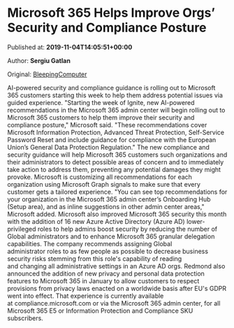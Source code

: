 
# Microsoft 365 Helps Improve Orgs’ Security and Compliance Posture

Published at: **2019-11-04T14:05:51+00:00**

Author: **Sergiu Gatlan**

Original: [BleepingComputer](https://www.bleepingcomputer.com/news/microsoft/microsoft-365-helps-improve-orgs-security-and-compliance-posture/)

AI-powered security and compliance guidance is rolling out to Microsoft 365 customers starting this week to help them address potential issues via guided experience.
"Starting the week of Ignite, new AI-powered recommendations in the Microsoft 365 admin center will begin rolling out to Microsoft 365 customers to help them improve their security and compliance posture," Microsoft said.
"These recommendations cover Microsoft Information Protection, Advanced Threat Protection, Self-Service Password Reset and include guidance for compliance with the European Union’s General Data Protection Regulation."
The new compliance and security guidance will help Microsoft 365 customers such organizations and their administrators to detect possible areas of concern and to immediately take action to address them, preventing any potential damages they might provoke.
Microsoft is customizing all recommendations for each organization using Microsoft Graph signals to make sure that every customer gets a tailored experience.
"You can see top recommendations for your organization in the Microsoft 365 admin center’s Onboarding Hub (Setup area), and as inline suggestions in other admin center areas," Microsoft added.
Microsoft also improved Microsoft 365 security this month with the addition of 16 new Azure Active Directory (Azure AD) lower-privileged roles to help admins boost security by reducing the number of Global administrators and to enhance Microsoft 365 granular delegation capabilities.
The company recommends assigning Global administrator roles to as few people as possible to decrease business security risks stemming from this role's capability of reading and changing all administrative settings in an Azure AD orgs.
Redmond also announced the addition of new privacy and personal data protection features to Microsoft 365 in January to allow customers to respect provisions from privacy laws enacted on a worldwide basis after EU's GDPR went into effect.
That experience is currently available at compliance.microsoft.com or via the Microsoft 365 admin center, for all Microsoft 365 E5 or Information Protection and Compliance SKU subscribers.

